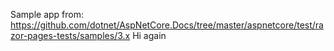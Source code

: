 Sample app from: https://github.com/dotnet/AspNetCore.Docs/tree/master/aspnetcore/test/razor-pages-tests/samples/3.x
Hi again
